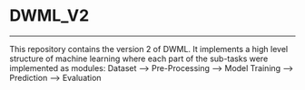 # DWML_V2
------------------------
This repository contains the version 2 of DWML.
It implements a high level structure of machine learning where each part of the sub-tasks were implemented as modules:
  Dataset --> Pre-Processing --> Model Training --> Prediction --> Evaluation
  
